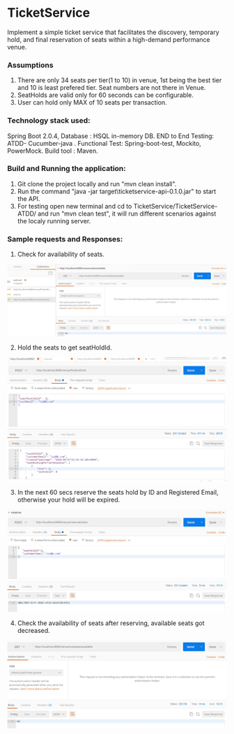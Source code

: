 # TicketService

Implement a simple ticket service that facilitates the discovery, temporary hold, and final reservation of seats within a high-demand performance venue.

### Assumptions

1. There are only 34 seats per tier(1 to 10) in venue, 1st being the best tier and 10 is least prefered tier. Seat numbers are not there in Venue.
2. SeatHolds are valid only for 60 seconds can be configurable.
3. User can hold only MAX of 10 seats per transaction.

### Technology stack used:

Spring Boot 2.0.4, Database : HSQL in-memory DB.
END to End Testing: ATDD- Cucumber-java .
Functional Test: Spring-boot-test, Mockito, PowerMock. 
Build tool : Maven.

### Build and Running the application: 

1. Git clone the project locally and run "mvn clean install".
2. Run the command "java -jar target\ticketservice-api-0.1.0.jar" to start the API.
3. For testing open new terminal and cd to TicketService/TicketService-ATDD/ and run "mvn clean test", it will run different scenarios against the localy running server.

### Sample requests and Responses:

1. Check for availability of seats.

![TotalSeatAvailable](https://github.com/siddharthak024/TicketService/blob/master/images/TotalSeatAvailable.JPG)

2. Hold the seats to get seatHoldId.

![SeatHold](https://github.com/siddharthak024/TicketService/blob/master/images/SeatHold.JPG)

3. In the next 60 secs reserve the seats hold by ID and Registered Email, otherwise your hold will be expired.

![reserve](https://github.com/siddharthak024/TicketService/blob/master/images/reserve.JPG)

4. Check the availability of seats after reserving, available seats got decreased. 

![TotalSeatAvailableAfterBooking](https://github.com/siddharthak024/TicketService/blob/master/images/TotalSeatAvailableAfterBooking.JPG)

